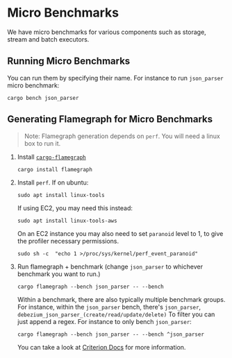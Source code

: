 # Micro Benchmarks

We have micro benchmarks for various components such as storage, stream and batch executors.

## Running Micro Benchmarks

You can run them by specifying their name.
For instance to run `json_parser` micro benchmark:

```shell
cargo bench json_parser
```

## Generating Flamegraph for Micro Benchmarks

> Note: Flamegraph generation depends on `perf`. You will need a linux box to run it.

1. Install [`cargo-flamegraph`](https://github.com/flamegraph-rs/flamegraph)
    ```shell
    cargo install flamegraph
    ```

2. Install `perf`. If on ubuntu:
   ```shell
   sudo apt install linux-tools
   ```

   If using EC2, you may need this instead:
   ```shell
   sudo apt install linux-tools-aws
   ```

   On an EC2 instance you may also need to set `paranoid` level to 1,
   to give the profiler necessary permissions.
   ```shell
   sudo sh -c  "echo 1 >/proc/sys/kernel/perf_event_paranoid"
   ```

3. Run flamegraph + benchmark (change `json_parser` to whichever benchmark you want to run.)
    ```shell
    cargo flamegraph --bench json_parser -- --bench
    ```

    Within a benchmark, there are also typically multiple benchmark groups.
    For instance, within the `json_parser` bench, there's `json_parser`, `debezium_json_parser_(create/read/update/delete)`
    To filter you can just append a regex. For instance to only bench `json_parser`:
    ```shell
    cargo flamegraph --bench json_parser -- --bench ^json_parser
    ```

    You can take a look at [Criterion Docs](https://bheisler.github.io/criterion.rs/book/user_guide/command_line_options.html)
    for more information.